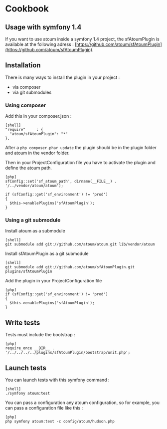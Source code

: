 # Cookbook

## Usage with symfony 1.4

If you want to use atoum inside a symfony 1.4 project, the sfAtoumPlugin is available at the following adress : [https://github.com/atoum/sfAtoumPlugin](https://github.com/atoum/sfAtoumPlugin).

## Installation

There is many ways to install the plugin in your project : 

* via composer
* via git submodules

### Using composer

Add this in your composer.json :

    [shell]
    "require"     : {
      "atoum/sfAtoumPlugin": "*"
    },


After a `php composer.phar update` the plugin should be in the plugin folder and atoum in the vendor folder.

Then in your ProjectConfiguration file you have to activate the plugin and define the atoum path.

    [php]
    sfConfig::set('sf_atoum_path', dirname(__FILE__) . '/../vendor/atoum/atoum');

    if (sfConfig::get('sf_environment') != 'prod')
    {
      $this->enablePlugins('sfAtoumPlugin');
    }

### Using a git submodule

Install atoum as a submodule

    [shell]
    git submodule add git://github.com/atoum/atoum.git lib/vendor/atoum

Install sfAtoumPlugin as a git submodule

    [shell]
    git submodule add git://github.com/atoum/sfAtoumPlugin.git plugins/sfAtoumPlugin

Add the plugin in your ProjectConfiguration file

    [php]
    if (sfConfig::get('sf_environment') != 'prod')
    {
      $this->enablePlugins('sfAtoumPlugin');
    }


## Write tests

Tests must include the bootstrap :

    [php]
    require_once __DIR__ . '/../../../../plugins/sfAtoumPlugin/bootstrap/unit.php';


## Launch tests

You can launch tests with this symfony command : 

    [shell]
    ./symfony atoum:test


You can pass a configuration any atoum configuration, so for example, you can pass a configuration file like this : 

    [php]
    php symfony atoum:test -c config/atoum/hudson.php


